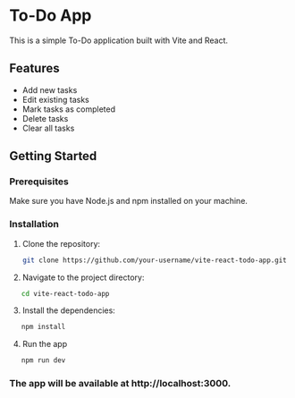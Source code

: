 # To-Do App

This is a simple To-Do application built with Vite and React.

## Features

- Add new tasks
- Edit existing tasks
- Mark tasks as completed
- Delete tasks
- Clear all tasks

## Getting Started

### Prerequisites

Make sure you have Node.js and npm installed on your machine.

### Installation

1. Clone the repository:

   ```bash
   git clone https://github.com/your-username/vite-react-todo-app.git
   ```
2. Navigate to the project directory:

  ```bash
     cd vite-react-todo-app
  ```
3. Install the dependencies:
  ```bash
     npm install
  ```
4. Run the app
  ```bash
     npm run dev
  ```
### The app will be available at http://localhost:3000.   


